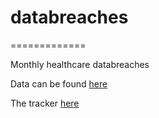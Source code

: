 # databreaches
=============

Monthly healthcare databreaches

Data can be found [here](https://ocrportal.hhs.gov/ocr/breach/breach_report.jsf)

The tracker [here](https://crain-platform-cmh-assets.s3.amazonaws.com/assets/graphics/evergreen/breachtracker-20181022/child.html)
